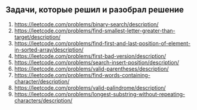 ## Задачи, которые решил и разобрал решение

1) https://leetcode.com/problems/binary-search/description/
2) https://leetcode.com/problems/find-smallest-letter-greater-than-target/description/
3) https://leetcode.com/problems/find-first-and-last-position-of-element-in-sorted-array/description/
4) https://leetcode.com/problems/first-bad-version/description/
5) https://leetcode.com/problems/search-insert-position/description/
6) https://leetcode.com/problems/valid-parentheses/description/
7) https://leetcode.com/problems/find-words-containing-character/description/
8) https://leetcode.com/problems/valid-palindrome/description/
9) https://leetcode.com/problems/longest-substring-without-repeating-characters/description/